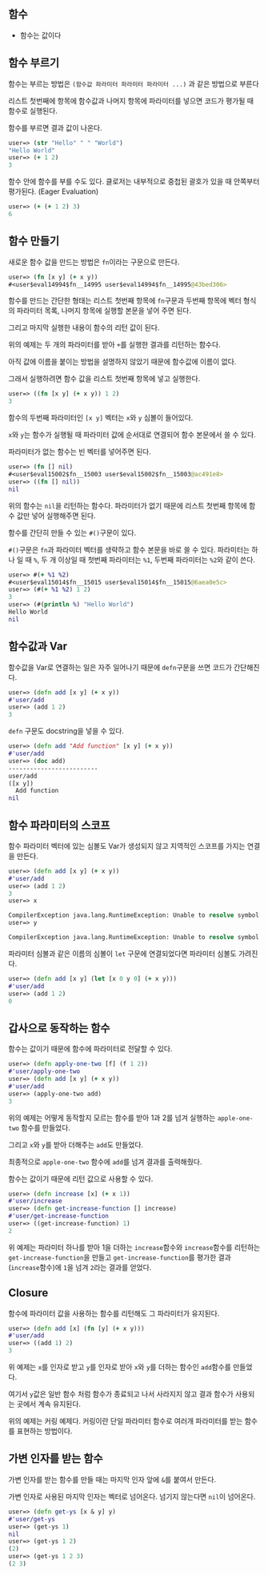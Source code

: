 ## 함수

- 함수는 값이다

## 함수 부르기

함수는 부르는 방법은 `(함수값 파라미터 파라미터 파라미터 ...)` 과 같은 방법으로 부른다

리스트 첫번째에 항목에 함수값과 나머지 항목에 파라미터를 넣으면 코드가 평가될 때 함수로 실행된다.

함수를 부르면 결과 값이 나온다.

```clojure
user=> (str "Hello" " " "World")
"Hello World"
user=> (+ 1 2)
3
```

함수 안에 함수를 부를 수도 있다. 클로저는 내부적으로 중첩된 괄호가 있을 때 안쪽부터 평가된다. (Eager Evaluation)

```clojure
user=> (+ (+ 1 2) 3)
6
```



## 함수 만들기

새로운 함수 값을 만드는 방법은 `fn`이라는 구문으로 만든다.

```clojure
user=> (fn [x y] (+ x y))
#<user$eval14994$fn__14995 user$eval14994$fn__14995@43bed306>
```

함수를 만드는 간단한 형태는 리스트 첫번째 항목에 `fn`구문과 두번째 항목에 벡터 형식의 파라미터 목록, 나머지 항목에 실행할 본문을 넣어 주면 된다.

그리고 마지막 실행한 내용이 함수의 리턴 값이 된다.

위의 예제는 두 개의 파라미터를 받아 `+`를 실행한 결과를 리턴하는 함수다.

아직 값에 이름을 붙이는 방법을 설명하지 않았기 때문에 함수값에 이름이 없다.

그래서 실행하려면 함수 값을 리스트 첫번째 항목에 넣고 실행한다.

```clojure
user=> ((fn [x y] (+ x y)) 1 2)
3
```

함수의 두번째 파라미터인 `[x y]` 벡터는 `x`와 `y` 심볼이 들어있다.

`x`와 `y`는 함수가 실행될 때 파라미터 값에 순서대로 연결되어 함수 본문에서 쓸 수 있다.

파라미터가 없는 함수는 빈 벡터를 넣어주면 된다.

```clojure
user=> (fn [] nil)
#<user$eval15002$fn__15003 user$eval15002$fn__15003@ac491e8>
user=> ((fn [] nil))
nil
```

위의 함수는 `nil`을 리턴하는 함수다. 파라미터가 없기 때문에 리스트 첫번째 항목에 함수 값만 넣어 실행해주면 된다.

함수를 간단히 만들 수 있는 `#()`구문이 있다.

`#()`구문은 `fn`과 파라미터 벡터를 생략하고 함수 본문을 바로 쓸 수 있다. 파라미터는 하나 일 때 `%`, 두 개 이상일 때 첫번째 파라미터는 `%1`, 두번째 파라미터는 `%2`와 같이 쓴다.

```clojure
user=> #(+ %1 %2)
#<user$eval15014$fn__15015 user$eval15014$fn__15015@6aea0e5c>
user=> (#(+ %1 %2) 1 2)
3
user=> (#(println %) "Hello World")
Hello World
nil
```



## 함수값과 Var

함수값을 Var로 연결하는 일은 자주 일어나기 때문에 `defn`구문을 쓰면 코드가 간단해진다.

```clojure
user=> (defn add [x y] (+ x y))
#'user/add
user=> (add 1 2)
3
```

`defn` 구문도 docstring을 넣을 수 있다.

```clojure
user=> (defn add "Add function" [x y] (+ x y))
#'user/add
user=> (doc add)
-------------------------
user/add
([x y])
  Add function
nil
```



## 함수 파라미터의 스코프

함수 파라미터 벡터에 있는 심볼도 Var가 생성되지 않고 지역적인 스코프를 가지는 연결을 만든다.

```clojure
user=> (defn add [x y] (+ x y))
#'user/add
user=> (add 1 2)
3
user=> x

CompilerException java.lang.RuntimeException: Unable to resolve symbol: x in this context, compiling:(NO_SOURCE_PATH:0:0) 
user=> y

CompilerException java.lang.RuntimeException: Unable to resolve symbol: y in this context, compiling:(NO_SOURCE_PATH:0:0)
```

파라미터 심볼과 같은 이름의 심볼이 `let` 구문에 연결되었다면 파라미터 심볼도 가려진다.

```clojure
user=> (defn add [x y] (let [x 0 y 0] (+ x y)))
#'user/add
user=> (add 1 2)
0
```



## 갑사으로 동작하는 함수

함수는 값이기 때문에 함수에 파라미터로 전달할 수 있다.

```clojure
user=> (defn apply-one-two [f] (f 1 2))
#'user/apply-one-two
user=> (defn add [x y] (+ x y))
#'user/add
user=> (apply-one-two add)
3
```

위의 예제는 어떻게 동작할지 모르는 함수를 받아 1과 2를 넘겨 실행하는 `apple-one-two` 함수를 만들었다.

그리고 `x`와 `y`를 받아 더해주는 `add`도 만들었다.

최종적으로 `apple-one-two` 함수에 `add`를 넘겨 결과를 출력해줬다.

함수는 값이기 때문에 리턴 값으로 사용할 수 있다.

```clojure
user=> (defn increase [x] (+ x 1))
#'user/increase
user=> (defn get-increase-function [] increase)
#'user/get-increase-function
user=> ((get-increase-function) 1)
2
```

위 예제는 파라미터 하나를 받아 1을 더하는 `increase`함수와 `increase`함수를 리턴하는 `get-increase-function`을 만들고 `get-increase-function`를 평가한 결과 (`increase`함수)에 `1`을 넘겨 `2`라는 결과를 얻었다.




## Closure

함수에 파라미터 값을 사용하는 함수를 리턴해도 그 파라미터가 유지된다.

```clojure
user=> (defn add [x] (fn [y] (+ x y)))
#'user/add
user=> ((add 1) 2)
3
```

위 예제는 `x`를 인자로 받고 `y`를 인자로 받아 `x`와 `y`를 더하는 함수인 `add`함수를 만들었다.

여기서 `y`값은 일반 함수 처럼 함수가 종료되고 나서 사라지지 않고 결과 함수가 사용되는 곳에서 계속 유지된다.

위의 예제는 커링 예제다. 커링이란 단일 파라미터 함수로 여러개 파라미터를 받는 함수를 표현하는 방법이다.



## 가변 인자를 받는 함수

가변 인자를 받는 함수를 만들 때는 마지막 인자 앞에 `&`를 붙여서 만든다.

가변 인자로 사용된 마지막 인자는 벡터로 넘어온다. 넘기지 않는다면 `nil`이 넘어온다.

```clojure
user=> (defn get-ys [x & y] y)
#'user/get-ys
user=> (get-ys 1)
nil
user=> (get-ys 1 2)
(2)
user=> (get-ys 1 2 3)
(2 3)
```

